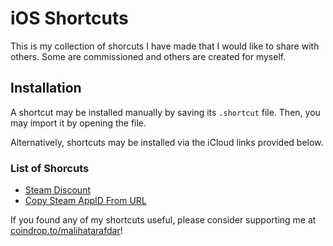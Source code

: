 # iOS Shortcuts

This is my collection of shorcuts I have made that I would like to share with others. Some are commissioned and others are created for myself. 

## Installation
A shortcut may be installed manually by saving its `.shortcut` file. Then, you may import it by opening the file. 

Alternatively, shortcuts may be installed via the iCloud links provided below. 

### List of Shorcuts
- [Steam Discount](https://www.icloud.com/shortcuts/4950398c8a4f4a618aa0f255c0a2a3ff)
- [Copy Steam AppID From URL](https://www.icloud.com/shortcuts/7a6940408cfd4a1bb1ed734cfcf16328)

If you found any of my shortcuts useful, please consider supporting me at [coindrop.to/malihatarafdar](https://coindrop.to/malihatarafdar)!
